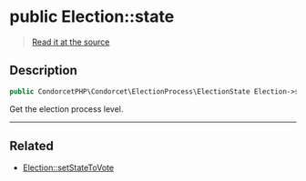 # public Election::state

> [Read it at the source](https://github.com/julien-boudry/Condorcet/blob/master/src/Election.php#L20)

## Description    

```php
public CondorcetPHP\Condorcet\ElectionProcess\ElectionState Election->state 
```

Get the election process level.

---------------------------------------

## Related

* [Election::setStateToVote](/Docs/api-reference/Election%20Class/Election--setStateToVote().md)    
